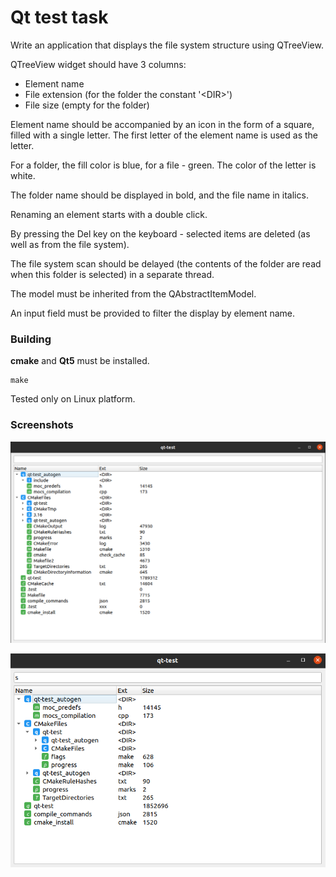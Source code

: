 Qt test task
============

Write an application that displays the file system structure using QTreeView.

QTreeView widget should have 3 columns:
- Element name
- File extension (for the folder the constant '&lt;DIR&gt;')
- File size (empty for the folder)

Element name should be accompanied by an icon in the form of a square, filled with a single letter.
The first letter of the element name is used as the letter.

For a folder, the fill color is blue, for a file - green. The color of the letter is white.

The folder name should be displayed in bold, and the file name in italics.

Renaming an element starts with a double click.

By pressing the Del key on the keyboard - selected items are deleted (as well as from the file system).

The file system scan should be delayed (the contents of the folder are read when this folder is selected) in a separate thread.

The model must be inherited from the QAbstractItemModel.

An input field must be provided to filter the display by element name.

### Building

**cmake** and **Qt5** must be installed.

    make

Tested only on Linux platform.

### Screenshots

![Screenshot](https://github.com/maximp/qt_test_task/blob/master/screenshot.png?raw=true)

![Screenshot](https://github.com/maximp/qt_test_task/blob/master/screenshot2.png?raw=true)
